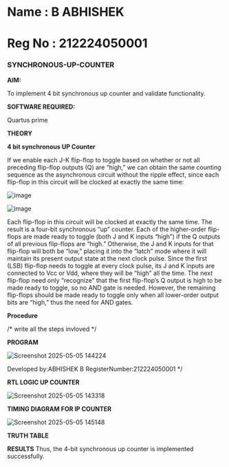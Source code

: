 # Name : B ABHISHEK 
# Reg No : 212224050001
### SYNCHRONOUS-UP-COUNTER
**AIM:**

To implement 4 bit synchronous up counter and validate functionality.

**SOFTWARE REQUIRED:**

Quartus prime

**THEORY**

**4 bit synchronous UP Counter**

If we enable each J-K flip-flop to toggle based on whether or not all preceding flip-flop outputs (Q) are “high,” we can obtain the same counting sequence as the asynchronous circuit without the ripple effect, since each flip-flop in this circuit will be clocked at exactly the same time:

![image](https://github.com/naavaneetha/SYNCHRONOUS-UP-COUNTER/assets/154305477/d5db3fa0-e413-404c-b80e-b2f39d82e7e8)


![image](https://github.com/naavaneetha/SYNCHRONOUS-UP-COUNTER/assets/154305477/52cb61eb-d04b-442d-810c-31185a68410b)

Each flip-flop in this circuit will be clocked at exactly the same time.
The result is a four-bit synchronous “up” counter. Each of the higher-order flip-flops are made ready to toggle (both J and K inputs “high”) if the Q outputs of all previous flip-flops are “high.”
Otherwise, the J and K inputs for that flip-flop will both be “low,” placing it into the “latch” mode where it will maintain its present output state at the next clock pulse.
Since the first (LSB) flip-flop needs to toggle at every clock pulse, its J and K inputs are connected to Vcc or Vdd, where they will be “high” all the time.
The next flip-flop need only “recognize” that the first flip-flop’s Q output is high to be made ready to toggle, so no AND gate is needed.
However, the remaining flip-flops should be made ready to toggle only when all lower-order output bits are “high,” thus the need for AND gates.

**Procedure**

/* write all the steps invloved */

**PROGRAM**

![Screenshot 2025-05-05 144224](https://github.com/user-attachments/assets/00e28ca9-40cc-4708-801f-352c69a1354b)


Developed by:ABHISHEK B RegisterNumber:212224050001
*/


**RTL LOGIC UP COUNTER**

![Screenshot 2025-05-05 143318](https://github.com/user-attachments/assets/5c82ff7d-e6a5-4cc9-a00b-98f42fe2413f)

**TIMING DIAGRAM FOR IP COUNTER**


![Screenshot 2025-05-05 145148](https://github.com/user-attachments/assets/5aeb479e-0542-4b58-ad1f-22f23a30bd71)



**TRUTH TABLE**


**RESULTS**
Thus, the 4-bit synchronous up counter is implemented successfully.

